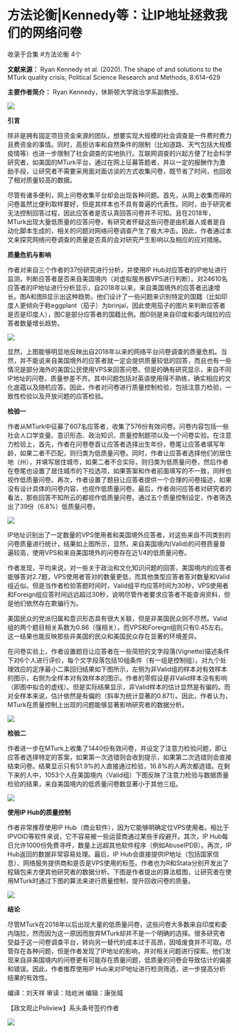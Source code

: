 # 方法论衡|Kennedy等：让IP地址拯救我们的网络问卷


收录于合集 #方法论衡 4个

**文献来源：** Ryan Kennedy et al. (2020). The shape of and solutions to the MTurk
quality crisis, Political Science Research and Methods, 8:614–629  

  

 **主要作者简介：** Ryan Kennedy，休斯顿大学政治学系副教授。

![](/images/214/2.jpeg)

  

  

 **引言**

除非是拥有固定项目资金来源的团队，想要实现大规模的社会调查是一件费时费力且费资金的事情。同时，高拒访率和自然条件的限制（比如道路、天气包括大规模疫情等）也进一步限制了社会调查的实地执行。互联网调查的兴起方便了社会科学研究者，如美国的MTurk平台，通过在网上征募答题者，并以一定的报酬作为激励手段，让研究者不需要采用面对面访谈的方式收集问卷，既节省了时间，也回收了相对质量较高的数据。

  

尽管有诸多便利，网上问卷收集平台却会出现各种问题。首先，从网上收集而得的问卷虽然比便利取样要好，但是其样本也不具有普遍的代表性。同时，由于研究者无法控制回答过程，因此应答者是否认真回答问卷并不可知。且在2018年，MTurk出现大量低质量的应答问卷，有研究者怀疑这些问卷是由机器人或者是自动化脚本生成的，相关的问题对网络问卷调查产生了极大冲击。因此，作者通过本文来探究网络问卷调查的质量是否真的会对研究产生影响以及相应的应对措施。

  

 **质量危机与影响**

作者对来自三个作者的37份研究进行分析，并使用IP
Hub对应答者的IP地址进行监测，判断应答者是否来自美国境内（对虚拟服务器VPS进行判断）。对24610名应答者的IP地址进行分析显示，自2018年以来，来自美国境外的应答者迅速增长。图A和图B显示出这种趋势。他们设计了一些问题来识别特定的国籍（比如印度人更倾向于称eggplant（茄子）为brinjal，因此使用茄子的图片来判断应答者是否是印度人），图C是部分应答者的国籍比例。图D则是来自印度和委内瑞拉的应答者数量增长趋势。

![](/images/214/3.png)

显然，上图能够明显地反映出自2018年以来的网络平台问卷调查的质量危机。当然，并不能说来自美国境外的应答者就一定会提供质量较低的回答，而且也有一些情况是部分海外的美国公民使用VPS来回答问卷。但是的确有研究显示，来自不同IP地址的问卷，质量参差不齐。其中问题包括对英语使用得不熟练，确实相应的文化底蕴以及随机应答。因此，作者对问卷进行质量控制检验，包括注意力检验，一致性检验以及开放问题的应答检验。

  

 **检验一**

作者从MTurk中征募了607名应答者，收集了576份有效问卷。问卷内容包括一些社会人口学变量、意识形态、政治知识、质量控制题项以及一个问卷实验。在注意力检验上，首先，作者在问卷卷首让应答者选择出生年份，卷尾让应答者填写年龄，如果二者不匹配，则归类为低质量问卷。同时，作者让应答者选择他们的居住地（州），并填写居住城市，如果二者不合实际，则归类为低质量问卷，然后作者在卷尾也设置了居住城市的下拉选项，如果答案和作者前面填写的不一致，同样也视作低质量问卷。再次，作者设置了题目让应答者提供一个合理的问卷描述，如果没有设计具体的问卷内容，也视作低质量问卷。最后，作者询问应答者对研究者的看法，那些回答不知所云的都视作低质量问卷。通过五个质量控制设定，作者筛选出了39份（6.8%）低质量问卷。

![](/images/214/4.png)

IP地址识别出了一定数量的VPS使用者和美国境外应答者，对这些来自不同类别的问卷质量进行统计，结果如上图所示，显然，来自美国境内(Valid)的问卷质量普遍较高，使用VPS和来自美国境外的问卷存在近1/4的低质量问卷。

  

作者发现，平均来说，对一些关于政治和文化知识问题的回答，美国境内的应答者能够答对2.7题，VPS使用者答对的数量更低，而其他类型应答者答对数量和Valid组近似。但是当作者检验答题时间时，Valid组平均应答时间为30秒，VPS使用者和Foreign组应答时间远远超过30秒，说明尽管作者要求应答者不能查询资料，但是他们依然存在欺骗行为。

  

美国民众的党派归属和意识形态具有很大关联，但是非美国民众则不尽然。Valid组的两个题目相关系数为0.86（强相关），而VPS和Foreign组则只有0.45左右。这一结果也能反映那些非美国的民众和美国民众存在显著的环境差异。

  

在问卷实验上，作者设置题目让应答者在一些简短的文字段落(Vignette)描述条件下对6个人进行评价，每个文字段落包括10组条件（有一组是控制组）。对九个处理效应的定序最小二乘回归结果如下图所示，左侧为非Valid组的样本对有效样本的图示，右侧为全样本对有效样本的图示。作者的零假设是非Valid样本没有影响（即图中拟合的虚线）。但是实际结果显示，非Valid样本的估计显然是有偏的。而对全样本来说，估计依然是有偏的（斜率为统计显著的0.871）。因此，作者认为，MTurk在质量控制上出现的问题能够显著影响研究者的数据分析。

![](/images/214/5.png)

  

 **检验二**

作者进一步在MTurk上收集了1440份有效问卷，并设定了注意力检验问题，即让应答者选择特定的答案，如果第一次选错则会收到提示，如果第二次选错则会直接结束问卷。结果显示只有51.9%的人直接通过检验，16.8%的人两次都选错。在剩下来的人中，1053个人在美国境内（Valid组）下图反映了注意力检验与数据质量检验的结果，来自美国境内的低质量问卷数显著小于其他三组。

![](/images/214/6.png)

  

 **使用IP Hub的质量控制**

作者非常推荐使用IP Hub（商业软件），因为它能够明确定位VPS使用者。相比于IPVOID等软件来说，它不容易被一些运营商通过某些手段避开。其次，IP
Hub每日允许1000份免费寻呼，数量上远超其他软件程序（例如AbuseIPDB）。再次，IP Hub返回的数据非常容易处理。最后，IP
Hub会直接提供IP地址（包括国家信息）、网络服务提供商和是否是VPS使用的标签。作者也为R和Stata分别开发出了程辑包来方便其他研究者的数据分析。下图是作者提出的算法框图，让研究者在使用MTurk时通过下图的算法来进行质量控制，提升回收问卷的质量。

![](/images/214/7.png)

  

 **结论**

尽管MTurk在2018年以后出现大量的低质量问卷，这些问卷大多数来自印度和委内瑞拉，然而因为这一原因而放弃MTurk却并不是一个明确的选择。很多研究者受益于这一问卷调查平台，转向另一替代的成本过于高昂，因噎废食并不可取。尽管存在各种问题，但是作者发现了IP地址的影响，并对相关问题进行探索。他们发现来自非美国境内的问卷更有可能存在质量问题，低质量的问卷会导致估计的偏差和错误。因此，作者推荐使用IP
Hub来对IP地址进行检测筛选，进一步提高分析结果的有效性。

  

编译：刘天祥 审读：陆屹洲 编辑：康张城

【政文观止Poliview】系头条号签约作者

  

![](/images/214/8.jpeg)

  

